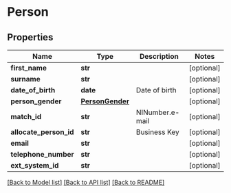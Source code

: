 # Person

## Properties
Name | Type | Description | Notes
------------ | ------------- | ------------- | -------------
**first_name** | **str** |  | [optional] 
**surname** | **str** |  | [optional] 
**date_of_birth** | **date** | Date of birth | [optional] 
**person_gender** | [**PersonGender**](PersonGender.md) |  | [optional] 
**match_id** | **str** | NINumber.e-mail  | [optional] 
**allocate_person_id** | **str** | Business Key | [optional] 
**email** | **str** |  | [optional] 
**telephone_number** | **str** |  | [optional] 
**ext_system_id** | **str** |  | [optional] 

[[Back to Model list]](../README.md#documentation-for-models) [[Back to API list]](../README.md#documentation-for-api-endpoints) [[Back to README]](../README.md)


